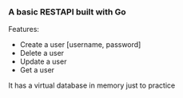 ### A basic RESTAPI built with Go

Features:
- Create a user [username, password]
- Delete a user
- Update a user
- Get a user

It has a virtual database in memory just to practice
